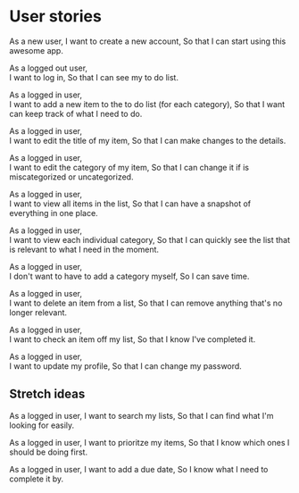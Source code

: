 # User stories

As a new user,
I want to create a new account,
So that	I can start using this awesome app.

As a logged out user,	
I want to log in,
So that I can see my to do list.

As a logged in user,	
I want to add a new item to the to do list (for each category),
So that I want can keep track of what I need to do.

As a logged in user,	
I want to edit the title of my item,
So that I can make changes to the details.

As a logged in user,	
I want to edit the category of my item,
So that I can change it if is miscategorized or uncategorized.

As a logged in user,	
I want to view all items in the list,
So that I can have a snapshot of everything in one place.

As a logged in user,	
I want to view each individual category,
So that I can quickly see the list that is relevant to what I need in the moment.

As a logged in user,	
I don't want to have to add a category myself,
So I can save time.

As a logged in user,	
I want to delete an item from a list,
So that I can remove anything that's no longer relevant.

As a logged in user,	
I want to check an item off my list,
So that I know I've completed it.

As a logged in user,	
I want to update my profile,
So that I can change my password.

## Stretch ideas

As a logged in user,
I want to search my lists,
So that I can find what I'm looking for easily.

As a logged in user,
I want to prioritze my items,
So that I know which ones I should be doing first.

As a logged in user,
I want to add a due date,
So I know what I need to complete it by.
